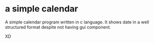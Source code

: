 # a simple calendar
A simple calendar program written in c language. It shows date in a well structured format despite not having gui component. 

XD
